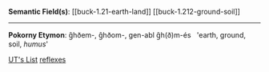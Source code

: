 
**Semantic Field(s)**: 
[[buck-1.21-earth-land]]
[[buck-1.212-ground-soil]]

---

**Pokorny Etymon**: 
g̑hðem-, g̑hðom-, gen-abl g̑h(ð)m-és   
'earth, ground, soil, *humus*'

[UT's List](https://lrc.la.utexas.edu/lex/master#P2842)
[reflexes](https://lrc.la.utexas.edu/lex/master/0620)
